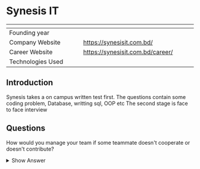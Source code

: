 # Synesis IT

| <img width="441" height="1"> | <img width="441" height="1"> |
| :-| :- |
| Founding year | |
| Company Website | https://synesisit.com.bd/ |
| Career Website | https://synesisit.com.bd/career/ |
| Technologies Used|  |

## Introduction
Synesis takes a on campus written test first. The questions contain some coding problem, Database, writting sql, OOP etc
The second stage is face to face interview
## Questions
<article>

How would you manage your team if some teammate doesn't cooperate or doesn't contribute?
<details><summary>Show Answer</summary>

Answer varies from person to person
</details>
</article>

